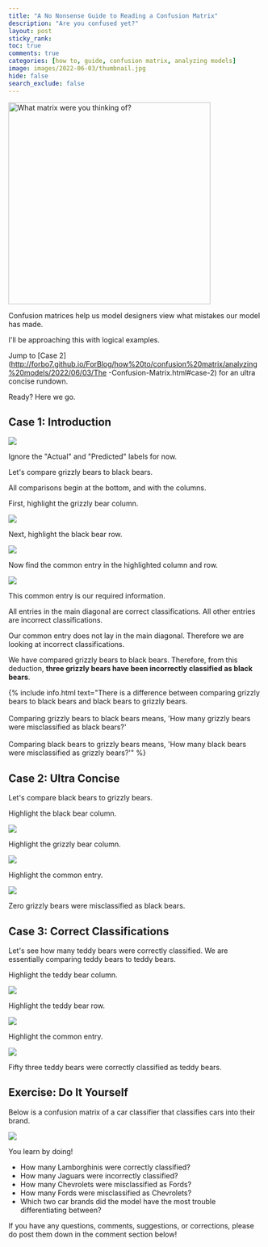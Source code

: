 ```yaml
---
title: "A No Nonsense Guide to Reading a Confusion Matrix"
description: "Are you confused yet?"
layout: post
sticky_rank:
toc: true
comments: true
categories: [how to, guide, confusion matrix, analyzing models]
image: images/2022-06-03/thumbnail.jpg
hide: false
search_exclude: false
---
```


<img src="{{ site.baseurl }}/images/2022-06-03/thumbnail.jpg" 
alt="What matrix were you thinking of?" width=400>

Confusion matrices help us model designers view what mistakes our model has 
made.

I'll be approaching this with logical examples.

Jump to [Case 2](http://forbo7.github.io/ForBlog/how%20to/confusion%20matrix/analyzing%20models/2022/06/03/The -Confusion-Matrix.html#case-2) for an ultra concise rundown.

Ready? Here we go.

## Case 1: Introduction

<img src="{{ site.baseurl }}/images/2022-06-03/confusion_matrix_1.png">

Ignore the "Actual" and "Predicted" labels for now.

Let's compare grizzly bears to black bears.

All comparisons begin at the bottom, and with the columns.

First, highlight the grizzly bear column.

<img src="{{ site.baseurl }}/images/2022-06-03/confusion_matrix_1_1.png">

Next, highlight the black bear row.

<img src="{{ site.baseurl }}/images/2022-06-03/confusion_matrix_1_2.png">

Now find the common entry in the highlighted column and row.

<img src="{{ site.baseurl }}/images/2022-06-03/confusion_matrix_1_3.png">

This common entry is our required information.

All entries in the main diagonal are correct 
classifications. All other entries are incorrect classifications.

Our common entry does not lay in the main diagonal. Therefore we are looking 
at incorrect classifications.

We have compared grizzly bears to black bears. Therefore, from this 
deduction, **three grizzly bears have been incorrectly classified as black 
bears**.

{% include info.html text="There is a difference between comparing grizzly 
bears to black bears and black bears to grizzly bears.
<br><br>
Comparing grizzly bears to black bears means, 'How many grizzly bears were 
misclassified as black bears?'
<br><br>
Comparing black bears to grizzly bears means, 'How many black bears were 
misclassified as grizzly bears?'" %}

## Case 2: Ultra Concise

Let's compare black bears to grizzly bears.

Highlight the black bear column.

<img src="{{ site.baseurl }}/images/2022-06-03/confusion_matrix_1_4.png">

Highlight the grizzly bear column.

<img src="{{ site.baseurl }}/images/2022-06-03/confusion_matrix_1_5.png">

Highlight the common entry.

<img src="{{ site.baseurl }}/images/2022-06-03/confusion_matrix_1_6.png">

Zero grizzly bears were misclassified as black bears.

## Case 3: Correct Classifications

Let's see how many teddy bears were correctly classified. We are essentially 
comparing teddy bears to teddy bears.

Highlight the teddy bear column.

<img src="{{ site.baseurl }}/images/2022-06-03/confusion_matrix_1_7.png">

Highlight the teddy bear row.

<img src="{{ site.baseurl }}/images/2022-06-03/confusion_matrix_1_8.png">

Highlight the common entry.

<img src="{{ site.baseurl }}/images/2022-06-03/confusion_matrix_1_9.png">

Fifty three teddy bears were correctly classified as teddy bears.

## Exercise: Do It Yourself

Below is a confusion matrix of a car classifier that classifies cars into 
their brand.

<img src="{{ site.baseurl}}/images/2022-06-03/confusion_matrix_2.png">

You learn by doing!

- How many Lamborghinis were correctly classified?
- How many Jaguars were incorrectly classified?
- How many Chevrolets were misclassified as Fords?
- How many Fords were misclassified as Chevrolets?
- Which two car brands did the model have the most trouble differentiating 
  between?



If you have any questions, comments, suggestions, or corrections, please do 
post them down in the comment section below!